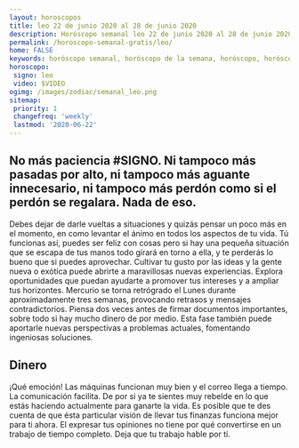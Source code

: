 ```yaml
---
layout: horoscopos
title: leo 22 de junio 2020 al 28 de junio 2020 
description: Horóscopo semanal leo 22 de junio 2020 al 28 de junio 2020. No más paciencia #SIGNO. Ni tampoco más pasadas por alto, ni tampoco más aguante innecesario, ni tampoco más perdón como si el perdón se regalara. Nada de eso.
permalink: /horoscopo-semanal-gratis/leo/
home: FALSE
keywords: horóscopo semanal, horóscopo de la semana, horóscopo, horóscopo gratis,horóscopos, horóscopo esperanza gracia, horoscopos leo la semana, horóscopos gratis, Tarot, Astrologia, Zodíaco, leo, horoscopo gratis, semanal
horoscopo:
 signo: leo
 video: $VIDEO
ogimg: /images/zodiac/semanal_leo.png
sitemap:
 priority: 1
 changefreq: 'weekly'
 lastmod: '2020-06-22'
---
```




## No más paciencia #SIGNO. Ni tampoco más pasadas por alto, ni tampoco más aguante innecesario, ni tampoco más perdón como si el perdón se regalara. Nada de eso.

Debes dejar de darle vueltas a situaciones y quizás pensar un poco más en el momento, en como levantar el ánimo en todos los aspectos de tu vida. Tú funcionas así, puedes ser feliz con cosas pero si hay una pequeña situación que se escapa de tus manos todo girará en torno a ella, y te perderás lo bueno que si puedes aprovechar. Cultivar tu gusto por las ideas y la gente nueva o exótica puede abrirte a maravillosas nuevas experiencias. Explora oportunidades que puedan ayudarte a promover tus intereses y a ampliar tus horizontes. Mercurio se torna retrógrado el Lunes durante aproximadamente tres semanas, provocando retrasos y mensajes contradictorios. Piensa dos veces antes de firmar documentos importantes, sobre todo si hay mucho dinero de por medio. Esta fase también puede aportarle nuevas perspectivas a problemas actuales, fomentando ingeniosas soluciones.

## Dinero

¡Qué emoción! Las máquinas funcionan muy bien y el correo llega a tiempo. La comunicación facilita. De por si ya te sientes muy rebelde en lo que estás haciendo actualmente para ganarte la vida. Es posible que te des cuenta de que ésta particular visión de llevar tus finanzas funciona mejor para ti ahora. El expresar tus opiniones no tiene por qué convertirse en un trabajo de tiempo completo. Deja que tu trabajo hable por ti.